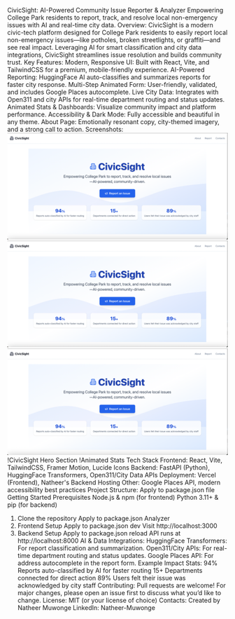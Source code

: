 CivicSight: AI-Powered Community Issue Reporter & Analyzer
Empowering College Park residents to report, track, and resolve local non-emergency issues with AI and real-time city data.
Overview:
CivicSight is a modern civic-tech platform designed for College Park residents to easily report local non-emergency issues—like potholes, broken streetlights, or graffiti—and see real impact. Leveraging AI for smart classification and city data integrations, CivicSight streamlines issue resolution and builds community trust.
Key Features:
Modern, Responsive UI: Built with React, Vite, and TailwindCSS for a premium, mobile-friendly experience.
AI-Powered Reporting: HuggingFace AI auto-classifies and summarizes reports for faster city response.
Multi-Step Animated Form: User-friendly, validated, and includes Google Places autocomplete.
Live City Data: Integrates with Open311 and city APIs for real-time department routing and status updates.
Animated Stats & Dashboards: Visualize community impact and platform performance.
Accessibility & Dark Mode: Fully accessible and beautiful in any theme.
About Page: Emotionally resonant copy, city-themed imagery, and a strong call to action.
Screenshots:
![alt text](image.png)
![alt text](image-1.png)
![alt text](image-2.png)
!CivicSight Hero Section
!Animated Stats
Tech Stack
Frontend: React, Vite, TailwindCSS, Framer Motion, Lucide Icons
Backend: FastAPI (Python), HuggingFace Transformers, Open311/City Data APIs
Deployment: Vercel (Frontend), Natheer's Backend Hosting
Other: Google Places API, modern accessibility best practices
Project Structure:
Apply to package.json
file
Getting Started
Prerequisites
Node.js & npm (for frontend)
Python 3.11+ & pip (for backend)
1. Clone the repository
Apply to package.json
Analyzer
2. Frontend Setup
Apply to package.json
dev
Visit http://localhost:3000
3. Backend Setup
Apply to package.json
reload
API runs at http://localhost:8000
AI & Data Integrations:
HuggingFace Transformers: For report classification and summarization.
Open311/City APIs: For real-time department routing and status updates.
Google Places API: For address autocomplete in the report form.
Example Impact Stats:
94% Reports auto-classified by AI for faster routing
15+ Departments connected for direct action
89% Users felt their issue was acknowledged by city staff
Contributing:
Pull requests are welcome! For major changes, please open an issue first to discuss what you’d like to change.
License:
MIT (or your license of choice)
Contacts:
Created by Natheer Muwonge
LinkedIn: Natheer-Muwonge 